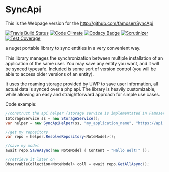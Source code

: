 # SyncApi
This is the Webpage version for the http://github.com/famoser/SyncApi

[![Travis Build Status](https://travis-ci.org/famoser/SyncApi.Webpage.svg?branch=master)](https://travis-ci.org/famoser/SyncApi.Webpage)
[![Code Climate](https://codeclimate.com/github/famoser/SyncApi.Webpage/badges/gpa.svg)](https://codeclimate.com/github/famoser/SyncApi.Webpage)
[![Codacy Badge](https://api.codacy.com/project/badge/Grade/0049282fe1b3437ba8321ec244a3ea93)](https://www.codacy.com/app/famoser/SyncApi-Webpage?utm_source=github.com&amp;utm_medium=referral&amp;utm_content=famoser/SyncApi.Webpage&amp;utm_campaign=Badge_Grade)
[![Scrutinizer](https://scrutinizer-ci.com/g/famoser/SyncApi.Webpage/badges/quality-score.png?b=master)](https://scrutinizer-ci.com/g/famoser/SyncApi.Webpage)
[![Test Coverage](https://codeclimate.com/github/famoser/SyncApi.Webpage/badges/coverage.svg)](https://codeclimate.com/github/famoser/SyncApi.Webpage/coverage)

a nuget portable library to sync entities in a very convenient way.

This library manages the synchronization between multiple installation of an application of the same user. 
You may save any entity you want, and it will be synced typesafe. Included is some sort of version control (you will be able to access older versions of an entity).

It uses the roaming storage provided by UWP to save user information, all actual data is synced over a php api.
The library is heavily customizable, while allowing an easy and straightforward approach for simple use cases.

Code example:

```c#
//construct the api helper (storage service is implementated in Famoser.UniversalEssentials for UWP)
IStorageService ss = new StorageService();
var helper = new SyncApiHelper(ss, "my_application_name", "https://api.mywebpage.ch");

//get my repository
var repo = helper.ResolveRepository<NoteModel>();

//save my model
await repo.SaveAsync(new NoteModel { Content = "Hallo Welt!" });

//retrieve it later on
ObservableCollection<NoteModel> coll = await repo.GetAllAsync();
```
